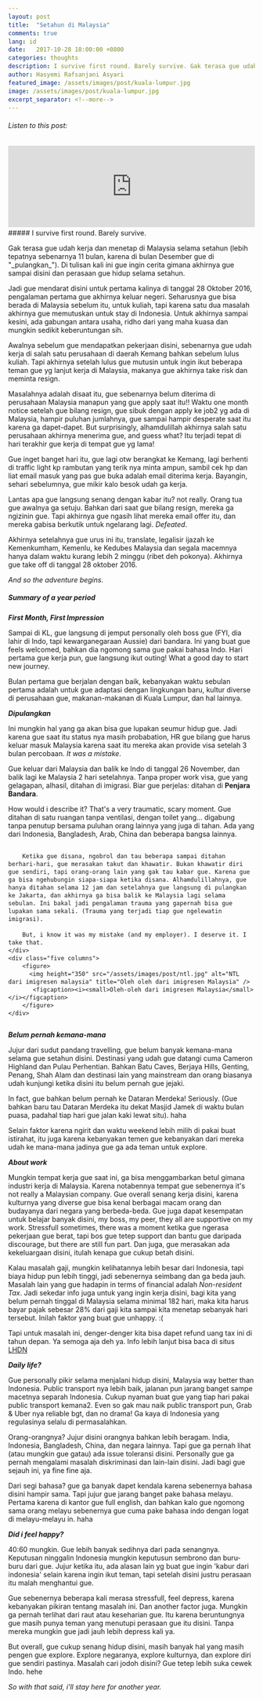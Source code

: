 ```yaml
---
layout: post
title:  "Setahun di Malaysia"
comments: true
lang: id
date:   2017-10-28 18:00:00 +0800
categories: thoughts
description: I survive first round. Barely survive. Gak terasa gue udah kerja di Malaysia selama setahun (lebih tepatnya sebenarnya 11 bulan, karena di bulan Desember gue di "pulangkan"). Di tulisan kali ini gue ingin cerita gimana akhirnya gue sampai disini dan perasaan gue hidup selama setahun.
author: Hasyemi Rafsanjani Asyari
featured_image: /assets/images/post/kuala-lumpur.jpg
image: /assets/images/post/kuala-lumpur.jpg
excerpt_separator: <!--more-->
---
```


<h6>Listen to this post:</h6>
<iframe width="100%" height="166" scrolling="no" frameborder="no" src="https://w.soundcloud.com/player/?url=https%3A//api.soundcloud.com/tracks/350603449&amp;color=%23000000&amp;auto_play=false&amp;hide_related=false&amp;show_comments=true&amp;show_user=true&amp;show_reposts=false&amp;show_teaser=true"></iframe><br/>
##### I survive first round. Barely survive.
<p class="intro">Gak terasa gue udah kerja dan menetap di Malaysia selama setahun (lebih tepatnya sebenarnya 11 bulan, karena di bulan Desember gue di "_pulangkan_"). Di tulisan kali ini gue ingin cerita gimana akhirnya gue sampai disini dan perasaan gue hidup selama setahun.</p>
<!--more-->

Jadi gue mendarat disini untuk pertama kalinya di tanggal 28 Oktober 2016, pengalaman pertama gue akhirnya keluar negeri. Seharusnya gue bisa berada di Malaysia sebelum itu, untuk kuliah, tapi karena satu dua masalah akhirnya gue memutuskan untuk stay di Indonesia. Untuk akhirnya sampai kesini, ada gabungan antara usaha, ridho dari yang maha kuasa dan mungkin sedikit keberuntungan sih. 

Awalnya sebelum gue mendapatkan pekerjaan disini, sebenarnya gue udah kerja di salah satu perusahaan di daerah Kemang bahkan sebelum lulus kuliah. Tapi akhirnya setelah lulus gue mutusin untuk ingin ikut beberapa teman gue yg lanjut kerja di Malaysia, makanya gue akhirnya take risk dan meminta resign.

Masalahnya adalah disaat itu, gue sebenarnya belum diterima di perusahaan Malaysia manapun yang gue apply saat itu!! Waktu one month notice setelah gue bilang resign, gue sibuk dengan apply ke job2 yg ada di Malaysia, hampir puluhan jumlahnya, gue sampai hampir desperate saat itu karena ga dapet-dapet. But surprisingly, alhamdulillah akhirnya salah satu perusahaan akhirnya menerima gue, and guess what? Itu terjadi tepat di hari terakhir gue kerja di tempat gue yg lama!

Gue inget banget hari itu, gue lagi otw berangkat ke Kemang, lagi berhenti di traffic light kp rambutan yang terik nya minta ampun, sambil cek hp dan liat email masuk yang pas gue buka adalah email diterima kerja. Bayangin, sehari sebelumnya, gue mikir kalo besok udah ga kerja.

Lantas apa gue langsung senang dengan kabar itu? not really. Orang tua gue awalnya ga setuju. Bahkan dari saat gue bilang resign, mereka ga ngizinin gue. Tapi akhirnya gue ngasih lihat mereka email offer itu, dan mereka gabisa berkutik untuk ngelarang lagi. _Defeated_.

Akhirnya setelahnya gue urus ini itu, translate, legalisir ijazah ke Kemenkumham, Kemenlu, ke Kedubes Malaysia dan segala macemnya hanya dalam waktu kurang lebih 2 minggu (ribet deh pokonya). Akhirnya gue take off di tanggal 28 oktober 2016. 

_And so the adventure begins._

##### ***Summary of a year period***

***First Month, First Impression***

Sampai di KL, gue langsung di jemput personally oleh boss gue (FYI, dia lahir di Indo, tapi kewarganegaraan Aussie) dari bandara. Ini yang buat gue feels welcomed, bahkan dia ngomong sama gue pakai bahasa Indo. Hari pertama gue kerja pun, gue langsung ikut outing! What a good day to start new journey.

Bulan pertama gue berjalan dengan baik, kebanyakan waktu sebulan pertama adalah untuk gue adaptasi dengan lingkungan baru, kultur diverse di perusahaan gue, makanan-makanan di Kuala Lumpur, dan hal lainnya.

***Dipulangkan***

Ini mungkin hal yang ga akan bisa gue lupakan seumur hidup gue. Jadi karena gue saat itu status nya masih probabation, HR gue bilang gue harus keluar masuk Malaysia karena saat itu mereka akan provide visa setelah 3 bulan percobaan. *It was a mistake*.

Gue keluar dari Malaysia dan balik ke Indo di tanggal 26 November, dan balik lagi ke Malaysia 2 hari setelahnya. Tanpa proper work visa, gue yang gelagapan, alhasil, ditahan di imigrasi. Biar gue perjelas: ditahan di **Penjara Bandara**.

How would i describe it? That's a very traumatic, scary moment. Gue ditahan di satu ruangan tanpa ventilasi, dengan toilet yang… digabung tanpa penutup bersama puluhan orang lainnya yang juga di tahan. Ada yang dari Indonesia, Bangladesh, Arab, China dan beberapa bangsa lainnya. 


<div class="row">
	<div class="seven columns">

		Ketika gue disana, ngobrol dan tau beberapa sampai ditahan berhari-hari, gue merasakan takut dan khawatir. Bukan khawatir diri gue sendiri, tapi orang-orang lain yang gak tau kabar gue. Karena gue ga bisa ngehubungin siapa-siapa ketika disana. Alhamdulillahnya, gue hanya ditahan selama 12 jam dan setelahnya gue langsung di pulangkan ke Jakarta, dan akhirnya ga bisa balik ke Malaysia lagi selama sebulan. Ini bakal jadi pengalaman trauma yang gapernah bisa gue lupakan sama sekali. (Trauma yang terjadi tiap gue ngelewatin imigrasi).		

		But, i know it was my mistake (and my employer). I deserve it. I take that.
	</div>
	<div class="five columns">
		<figure>
		  <img height="350" src="/assets/images/post/ntl.jpg" alt="NTL dari imigresen malaysia" title="Oleh oleh dari imigresen Malaysia" />
		   <figcaption><i><small>Oleh-oleh dari imigresen Malaysia</small></i></figcaption>
		</figure>		
	</div>
</div>


___Belum pernah kemana-mana___

Jujur dari sudut pandang travelling, gue belum banyak kemana-mana selama gue setahun disini. Destinasi yang udah gue datangi cuma Cameron Highland dan Pulau Perhentian. Bahkan Batu Caves, Berjaya Hills, Genting, Penang, Shah Alam dan destinasi lain yang mainstream dan orang biasanya udah kunjungi ketika disini itu belum pernah gue jejaki.

In fact, gue bahkan belum pernah ke Dataran Merdeka! Seriously. (Gue bahkan baru tau Dataran Merdeka itu dekat Masjid Jamek di waktu bulan puasa, padahal tiap hari gue jalan kaki lewat situ). haha

Selain faktor karena ngirit dan waktu weekend lebih milih di pakai buat istirahat, itu juga karena kebanyakan temen gue kebanyakan dari mereka udah ke mana-mana jadinya gue ga ada teman untuk explore.


___About work___

Mungkin tempat kerja gue saat ini, ga bisa menggambarkan betul gimana industri kerja di Malaysia. Karena notabennya tempat gue sebenernya it's not really a Malaysian company. Gue overall senang kerja disini, karena kulturnya yang diverse gue bisa kenal berbagai macam orang dan budayanya dari negara yang berbeda-beda. Gue juga dapat kesempatan untuk belajar banyak disini, my boss, my peer, they all are supportive on my work. Stressfull sometimes, there was a moment ketika gue ngerasa pekerjaan gue berat, tapi bos gue tetep support dan bantu gue daripada discourage, but there are still fun part. Dan juga, gue merasakan ada kekeluargaan disini, itulah kenapa gue cukup betah disini.

Kalau masalah gaji, mungkin kelihatannya lebih besar dari Indonesia, tapi biaya hidup pun lebih tinggi, jadi sebenernya seimbang dan ga beda jauh. Masalah lain yang gue hadapin in terms of financial adalah *Non-resident Tax*. Jadi sekedar info juga untuk yang ingin kerja disini, bagi kita yang belum pernah tinggal di Malaysia selama minimal 182 hari, maka kita harus bayar pajak sebesar 28% dari gaji kita sampai kita menetap sebanyak hari tersebut. Inilah faktor yang buat gue unhappy. :(

Tapi untuk masalah ini, denger-denger kita bisa dapet refund uang tax ini di tahun depan. Ya semoga aja deh ya. Info lebih lanjut bisa baca di situs <a target="_blank" href="http://www.hasil.gov.my/bt_goindex.php?bt_kump=5&bt_skum=1&bt_posi=2&bt_unit=1&bt_sequ=1&bt_lgv=2" title="Non-resident tax"> LHDN</a>


___Daily life?___

Gue personally pikir selama menjalani hidup disini, Malaysia way better than Indonesia. Public transport nya lebih baik, jalanan pun jarang banget sampe macetnya separah Indonesia. Cukup nyaman buat gue yang tiap hari pakai public transport kemana2. Even so gak mau naik public transport pun, Grab & Uber nya reliable bgt, dan no drama! Ga kaya di Indonesia yang regulasinya selalu di permasalahkan.

Orang-orangnya? Jujur disini orangnya bahkan lebih beragam. India, Indonesia, Bangladesh, China, dan negara lainnya. Tapi gue ga pernah lihat (atau mungkin gue gatau) ada issue toleransi disini. Personally gue ga pernah mengalami masalah diskriminasi dan lain-lain disini. Jadi bagi gue sejauh ini, ya fine fine aja.

Dari segi bahasa? gue ga banyak dapet kendala karena sebenernya bahasa disini hampir sama. Tapi jujur gue jarang banget pake bahasa melayu. Pertama karena di kantor gue full english, dan bahkan kalo gue ngomong sama orang melayu sebenernya gue cuma pake bahasa indo dengan logat di melayu-melayu in. haha


___Did i feel happy?___

40:60 mungkin. Gue lebih banyak sedihnya dari pada senangnya. Keputusan ninggalin Indonesia mungkin keputusun sembrono dan buru-buru dari gue. Jujur ketika itu, ada alasan lain yg buat gue ingin 'kabur dari indonesia' selain karena ingin ikut teman, tapi setelah disini justru perasaan itu malah menghantui gue. 

Gue sebenernya beberapa kali merasa stressfull, feel depress, karena kebanyakan pikiran tentang masalah ini. Dan another factor juga. Mungkin ga pernah terlihat dari raut atau keseharian gue. Itu karena beruntungnya gue masih punya teman yang menutupi perasaan gue itu disini. Tanpa mereka mungkin gue jadi jauh lebih depress kali ya.

But overall, gue cukup senang hidup disini, masih banyak hal yang masih pengen gue explore. Explore negaranya, explore kulturnya, dan explore diri gue sendiri pastinya. Masalah cari jodoh disini? Gue tetep lebih suka cewek Indo. hehe

_So with that said, i'll stay here for another year._